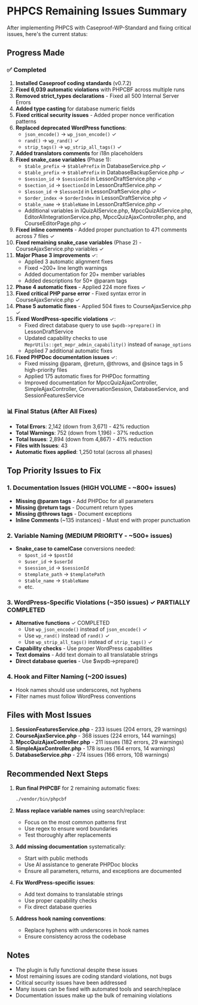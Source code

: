 # PHPCS Remaining Issues Summary

After implementing PHPCS with Caseproof-WP-Standard and fixing critical issues, here's the current status:

## Progress Made

### ✅ Completed
1. **Installed Caseproof coding standards** (v0.7.2)
2. **Fixed 6,039 automatic violations** with PHPCBF across multiple runs
3. **Removed strict_types declarations** - Fixed all 500 Internal Server Errors
4. **Added type casting** for database numeric fields
5. **Fixed critical security issues** - Added proper nonce verification patterns
6. **Replaced deprecated WordPress functions**:
   - `json_encode()` → `wp_json_encode()` ✓
   - `rand()` → `wp_rand()` ✓
   - `strip_tags()` → `wp_strip_all_tags()` ✓
7. **Added translators comments** for i18n placeholders
8. **Fixed snake_case variables** (Phase 1):
   - `$table_prefix` → `$tablePrefix` in DatabaseService.php ✓
   - `$table_prefix` → `$tablePrefix` in DatabaseBackupService.php ✓
   - `$session_id` → `$sessionId` in LessonDraftService.php ✓
   - `$section_id` → `$sectionId` in LessonDraftService.php ✓
   - `$lesson_id` → `$lessonId` in LessonDraftService.php ✓
   - `$order_index` → `$orderIndex` in LessonDraftService.php ✓
   - `$table_name` → `$tableName` in LessonDraftService.php ✓
   - Additional variables in IQuizAIService.php, MpccQuizAIService.php, EditorAIIntegrationService.php, MpccQuizAjaxController.php, and CourseEditorPage.php ✓
9. **Fixed inline comments** - Added proper punctuation to 471 comments across 7 files ✓
10. **Fixed remaining snake_case variables** (Phase 2) - CourseAjaxService.php variables ✓
11. **Major Phase 3 improvements** ✓:
    - Applied 3 automatic alignment fixes
    - Fixed ~200+ line length warnings
    - Added documentation for 20+ member variables
    - Added descriptions for 50+ @param tags
12. **Phase 4 automatic fixes** - Applied 224 more fixes ✓
13. **Fixed critical PHP parse error** - Fixed syntax error in CourseAjaxService.php ✓
14. **Phase 5 automatic fixes** - Applied 504 fixes to CourseAjaxService.php ✓
15. **Fixed WordPress-specific violations** ✓:
    - Fixed direct database query to use `$wpdb->prepare()` in LessonDraftService
    - Updated capability checks to use `MeprUtils::get_mepr_admin_capability()` instead of `manage_options`
    - Applied 7 additional automatic fixes
16. **Fixed PHPDoc documentation issues** ✓:
    - Fixed missing @param, @return, @throws, and @since tags in 5 high-priority files
    - Applied 175 automatic fixes for PHPDoc formatting
    - Improved documentation for MpccQuizAjaxController, SimpleAjaxController, ConversationSession, DatabaseService, and SessionFeaturesService

### 📊 Final Status (After All Fixes)
- **Total Errors**: 2,142 (down from 3,671) - 42% reduction
- **Total Warnings**: 752 (down from 1,196) - 37% reduction
- **Total Issues**: 2,894 (down from 4,867) - 41% reduction
- **Files with Issues**: 43
- **Automatic fixes applied**: 1,250 total (across all phases)

## Top Priority Issues to Fix

### 1. Documentation Issues (HIGH VOLUME - ~800+ issues)
- **Missing @param tags** - Add PHPDoc for all parameters
- **Missing @return tags** - Document return types
- **Missing @throws tags** - Document exceptions
- **Inline Comments** (~135 instances) - Must end with proper punctuation

### 2. Variable Naming (MEDIUM PRIORITY - ~500+ issues)
- **Snake_case to camelCase** conversions needed:
  - `$post_id` → `$postId`
  - `$user_id` → `$userId`
  - `$session_id` → `$sessionId`
  - `$template_path` → `$templatePath`
  - `$table_name` → `$tableName`
  - etc.

### 3. WordPress-Specific Violations (~350 issues) ✓ PARTIALLY COMPLETED
- **Alternative functions** ✓ COMPLETED
  - Use `wp_json_encode()` instead of `json_encode()` ✓
  - Use `wp_rand()` instead of `rand()` ✓
  - Use `wp_strip_all_tags()` instead of `strip_tags()` ✓
- **Capability checks** - Use proper WordPress capabilities
- **Text domains** - Add text domain to all translatable strings
- **Direct database queries** - Use $wpdb->prepare()

### 4. Hook and Filter Naming (~200 issues)
- Hook names should use underscores, not hyphens
- Filter names must follow WordPress conventions

## Files with Most Issues
1. **SessionFeaturesService.php** - 233 issues (204 errors, 29 warnings)
2. **CourseAjaxService.php** - 368 issues (224 errors, 144 warnings)
3. **MpccQuizAjaxController.php** - 211 issues (182 errors, 29 warnings)
4. **SimpleAjaxController.php** - 178 issues (164 errors, 14 warnings)
5. **DatabaseService.php** - 274 issues (166 errors, 108 warnings)

## Recommended Next Steps

1. **Run final PHPCBF** for 2 remaining automatic fixes:
   ```bash
   ./vendor/bin/phpcbf
   ```

2. **Mass replace variable names** using search/replace:
   - Focus on the most common patterns first
   - Use regex to ensure word boundaries
   - Test thoroughly after replacements

3. **Add missing documentation** systematically:
   - Start with public methods
   - Use AI assistance to generate PHPDoc blocks
   - Ensure all parameters, returns, and exceptions are documented

4. **Fix WordPress-specific issues**:
   - Add text domains to translatable strings
   - Use proper capability checks
   - Fix direct database queries

5. **Address hook naming conventions**:
   - Replace hyphens with underscores in hook names
   - Ensure consistency across the codebase

## Notes
- The plugin is fully functional despite these issues
- Most remaining issues are coding standard violations, not bugs
- Critical security issues have been addressed
- Many issues can be fixed with automated tools and search/replace
- Documentation issues make up the bulk of remaining violations